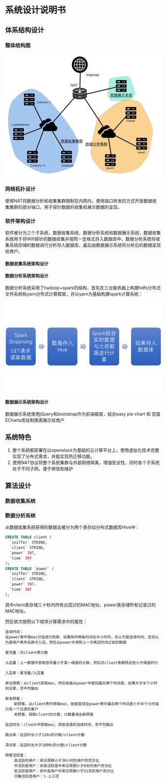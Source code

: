 # 系统设计说明书

## 体系结构设计

### 整体结构图

![](整体结构.png)

### 网络拓扑设计

使用NAT将数据分析和收集集群限制在内网内，使用端口转发的方式开放数据收集集群的部分端口，用于探针数据的收集和展示数据的呈现。

### 软件架构设计

软件被分为三个子系统，数据收集系统、数据分析系统和数据展示系统，数据收集系统用于将Wifi探针的数据收集并按照一定格式存入数据库中，数据分析系统将收集系统存储的数据进行分析存入数据库，最后由数据展示系统将分析后的数据呈现给商户。

#### 数据收集系统架构设计



#### 数据分析系统架构设计

数据分析系统采用了hadoop+spark的结构，首先在三台服务器上构建hdfs分布式文件系统和yarn分布式计算框架，并以yarn为基础构建spark计算系统：

![](数据分析流程.png)

#### 数据展示系统架构设计

数据展示系统使用jQuery和bootstrap作为前端框架，结合easy pie chart 和 百度ECharts库绘制图表展示给商户

## 系统特色

1. 整个系统都部署在以openstack为基础的云计算平台上，使用虚拟化技术完整实现了分布式需求，并能实现热迁移功能。
2. 使用NAT协议将整个系统集群与外部网络隔离，增强安全性，同时各个子系统处于不同子网，便于修改和维护

## 算法设计

### 数据收集系统

### 数据分析系统

从数据收集系统获得的数据会被分为两个表存如分布式数据库Hive中：

```sql
CREATE TABLE client (
  `sniffer` STRING,
  `client` STRING,
  `power` INT,
  `time` INT
);
CREATE TABLE `power` (
  `sniffer` STRING,
  `client` STRING,
  `power` INT,
  `time` INT
);
```

其中client表存储三十秒内所有出现过的MAC地址，power表存储所有记录过的MAC地址。

然后依次按照以下顺序计算需求中的属性：

    连续时间：
    在power表中按mac分组进行检索，如果相邻两条时间在半小时内，则认为是连续时间，否则认为是用户离开后再次入店，然后从power中清除上一次离店时间之前的数据
    
    客流量：对client表计数
    
    入店量：上一数据中获取信号量小于某一阈值的计数，然后对client表删除这些小于阈值的行
    
    入店率：客流量/入店量
    
    来访周期：从client获取mac，然后按值从power中查找最后两个时间差，如果大于半个小时则记录，求平均输出
    
    新老顾客：
        新顾客，从client表中获取mac，按值查找在power表中最后两个时间差小于半个小时或只有一个记录的客户
        老顾客，获取client的计数，计数量减去新顾客
    
    驻店时长：client中获取mac，获取该值的连续时间，求平均输出
    
    跳出率：驻店时长小于120s的计数/client计数
    
    深访率：驻店时长大于1800s的计数/client计数
    
    顾客活跃度：
        高活跃的用户：来访周期小于36小时的用户的百分比
        中活跃度用户：非高活跃度中来访周期小于8天的用户百分比
        低活跃度用户：非中高用户中来访周期小于31天的用户百分比
        沉睡活跃度用户：1-上三项
